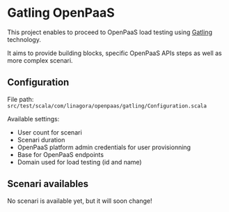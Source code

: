 # Gatling OpenPaaS

This project enables to proceed to OpenPaaS load testing using [Gatling]() technology.

It aims to provide building blocks, specific OpenPaaS APIs steps as well as more complex scenari.

## Configuration

File path: `src/test/scala/com/linagora/openpaas/gatling/Configuration.scala`

Available settings:
 - User count for scenari
 - Scenari duration
 - OpenPaaS platform admin credentials for user provisionning
 - Base for OpenPaaS endpoints
 - Domain used for load testing (id and name)

## Scenari availables

No scenari is available yet, but it will soon change!
